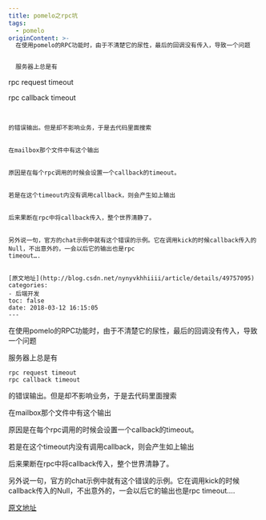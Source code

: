 ```yaml
---
title: pomelo之rpc坑
tags:
  - pomelo
originContent: >-
  在使用pomelo的RPC功能时，由于不清楚它的尿性，最后的回调没有传入，导致一个问题


  服务器上总是有


  ```

  rpc request timeout

  rpc callback timeout

  ```


  的错误输出。但是却不影响业务，于是去代码里面搜索


  在mailbox那个文件中有这个输出


  原因是在每个rpc调用的时候会设置一个callback的timeout。


  若是在这个timeout内没有调用callback，则会产生如上输出


  后来果断在rpc中将callback传入，整个世界清静了。


  另外说一句，官方的chat示例中就有这个错误的示例。它在调用kick的时候callback传入的Null，不出意外的，一会以后它的输出也是rpc
  timeout….


  [原文地址](http://blog.csdn.net/nynyvkhhiiii/article/details/49757095)
categories:
  - 后端开发
toc: false
date: 2018-03-12 16:15:05
---
```


在使用pomelo的RPC功能时，由于不清楚它的尿性，最后的回调没有传入，导致一个问题

服务器上总是有

```
rpc request timeout
rpc callback timeout
```

的错误输出。但是却不影响业务，于是去代码里面搜索

在mailbox那个文件中有这个输出

原因是在每个rpc调用的时候会设置一个callback的timeout。

若是在这个timeout内没有调用callback，则会产生如上输出

后来果断在rpc中将callback传入，整个世界清静了。

另外说一句，官方的chat示例中就有这个错误的示例。它在调用kick的时候callback传入的Null，不出意外的，一会以后它的输出也是rpc timeout….

[原文地址](http://blog.csdn.net/nynyvkhhiiii/article/details/49757095)